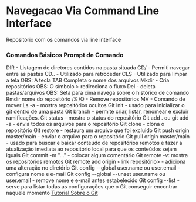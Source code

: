 # Navegacao Via Command Line Interface
Repositório com os comandos via line interface
### Comandos Básicos Prompt de Comando
DIR - Listagem de diretores contidos na pasta situada
CD/ - Permiti navegar entre as pastas
CD.. - Utilizado para retroceder
CLS - Utilizado para limpar a tela
OBS: A tecla TAB Completa o nome dos arquivos
Mkdir - Cria repositórios
OBS: O símbolo > redireciona o fluxo
Del - deleta pastas/arquivos
OBS: Seta para cima navega sobre o histórico de comando
Rmdir nome do repositório /S /Q - Remove repositórios
MV - Comando de mover
Ls -a - mostra repositórios ocultos
Git init - usado para inicializar o git dentro de uma pasta
Git branch - permite criar, listar, renomear e excluir ramificações.
Git status - mostra o status do repositório
Git add .  ou git add -a - envia todos os arquivos para o repositório
Git clone - clona o repositório
Git restore <file name> - restaura um arquivo que foi excluido 
Git push origin master/main - enviar o arquivo para o repositório
Git pull origin master/main -  usado para buscar e baixar conteúdo de repositórios remotos e fazer a atualização imediata ao repositório local para que os conteúdos sejam iguais
Git commit -m "..." - colocar algum comentário
Git remote -v: mostra os repositórios remotos
Git remote add origin <link repositório> - adiciona uma alteração no diretório
Git config --global user.name ou user.email - configura nome e e-mail
Git config --global --unset user.name ou user.email - remove nome e e-mail antes estabelecido
Git config --list -  serve para listar todas as configurações que o Git conseguir encontrar naquele momento
[Tutorial Sobre o Git](https://www.atlassian.com/br/git/tutorials)